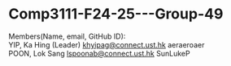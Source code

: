 # Comp3111-F24-25---Group-49

Members(Name, email, GitHub ID): <br/>
YIP, Ka Hing (Leader)	khyipag@connect.ust.hk		aeraeroaer <br/>
POON, Lok Sang			  lspoonab@connect.ust.hk		SunLukeP <br/>
